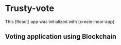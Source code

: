 Trusty-vote
==================

This [React] app was initialized with [create-near-app]

## Voting application using Blockchain
